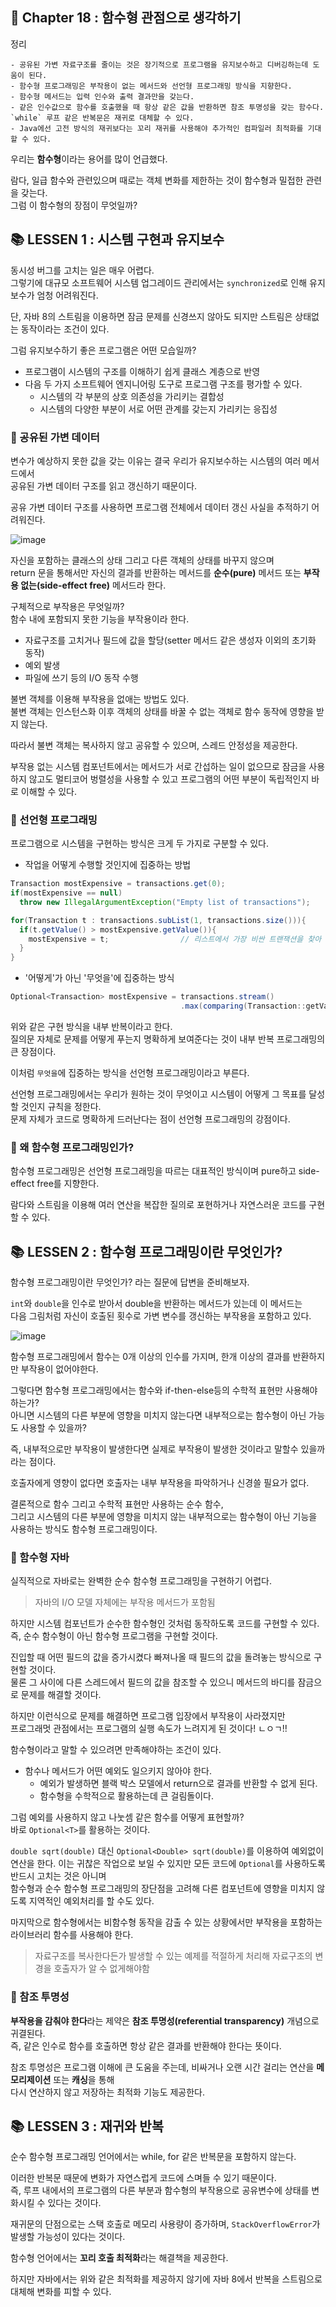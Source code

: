 ## 🌈 Chapter 18 : 함수형 관점으로 생각하기

<detail><summary>정리</summary>

  ```
  - 공유된 가변 자료구조를 줄이는 것은 장기적으로 프로그램을 유지보수하고 디버깅하는데 도움이 된다.
  - 함수형 프로그래밍은 부작용이 없는 메서드와 선언형 프로그래밍 방식을 지향한다.
  - 함수형 메서드는 입력 인수와 출력 결과만을 갖는다.
  - 같은 인수값으로 함수를 호출했을 때 항상 같은 값을 반환하면 참조 투명성을 갖는 함수다. `while` 루프 같은 반복문은 재귀로 대체할 수 있다.
  - Java에선 고전 방식의 재귀보다는 꼬리 재귀를 사용해야 추가적인 컴파일러 최적화를 기대할 수 있다.
  ```

</detail>

우리는 **함수형**이라는 용어를 많이 언급했다.

람다, 일급 함수와 관련있으며 때로는 객체 변화를 제한하는 것이 함수형과 밀접한 관련을 갖는다.   
그럼 이 함수형의 장점이 무엇일까?


## 📚 LESSEN 1 : 시스템 구현과 유지보수
동시성 버그를 고치는 일은 매우 어렵다.   
그렇기에 대규모 소프트웨어 시스템 업그레이드 관리에서는 `synchronized`로 인해 유지보수가 엄청 어려워진다.

단, 자바 8의 스트림을 이용하면 잠금 문제를 신경쓰지 않아도 되지만 스트림은 상태없는 동작이라는 조건이 있다.

그럼 유지보수하기 좋은 프로그램은 어떤 모습일까?
- 프로그램이 시스템의 구조를 이해하기 쉽게 클래스 계층으로 반영
- 다음 두 가지 소프트웨어 엔지니어링 도구로 프로그램 구조를 평가할 수 있다.
  - 시스템의 각 부분의 상호 의존성을 가리키는 결합성
  - 시스템의 다양한 부분이 서로 어떤 관계를 갖는지 가리키는 응집성

### 🎈 공유된 가변 데이터
변수가 예상하지 못한 값을 갖는 이유는 결국 우리가 유지보수하는 시스템의 여러 메서드에서    
공유된 가변 데이터 구조를 읽고 갱신하기 때문이다.

공유 가변 데이터 구조를 사용하면 프로그램 전체에서 데이터 갱신 사실을 추적하기 어려워진다.

![image](https://github.com/Songdoeon/Book_Study/assets/96420547/02c9fd9a-a34b-427d-ad45-ea507e89b345)

자신을 포함하는 클래스의 상태 그리고 다른 객체의 상태를 바꾸지 않으며    
return 문을 통해서만 자신의 결과를 반환하는 메서드를 **순수(pure)** 메서드 또는 **부작용 없는(side-effect free)** 메서드라 한다.

구체적으로 부작용은 무엇일까?   
함수 내에 포함되지 못한 기능을 부작용이라 한다.
- 자료구조를 고치거나 필드에 값을 할당(setter 메서드 같은 생성자 이외의 초기화 동작)
- 예외 발생
- 파일에 쓰기 등의 I/O 동작 수행

불변 객체를 이용해 부작용을 없애는 방법도 있다.    
불변 객체는 인스턴스화 이후 객체의 상태를 바꿀 수 없는 객체로 함수 동작에 영향을 받지 않는다.

따라서 불변 객체는 복사하지 않고 공유할 수 있으며, 스레드 안정성을 제공한다.

부작용 없는 시스템 컴포넌트에서는 메서드가 서로 간섭하는 일이 없으므로 
잠금을 사용하지 않고도 멀티코어 벙렬성을 사용할 수 있고 프로그램의 어떤 부분이 독립적인지 바로 이해할 수 있다.

### 🎈 선언형 프로그래밍
프로그램으로 시스템을 구현하는 방식은 크게 두 가지로 구분할 수 있다.

- 작업을 어떻게 수행할 것인지에 집중하는 방법
```java
Transaction mostExpensive = transactions.get(0);    
if(mostExpensive == null)
  throw new IllegalArgumentException("Empty list of transactions");

for(Transaction t : transactions.subList(1, transactions.size())){
  if(t.getValue() > mostExpensive.getValue()){
    mostExpensive = t;                // 리스트에서 가장 비싼 트랜잭션을 찾아 갱신함
  }
}
```
- '어떻게'가 아닌 '무엇을'에 집중하는 방식
```java
Optional<Transaction> mostExpensive = transactions.stream()
                                      .max(comparing(Transaction::getValue));
```
위와 같은 구현 방식을 내부 반복이라고 한다.   
질의문 자체로 문제를 어떻게 푸는지 명확하게 보여준다는 것이 내부 반복 프로그래밍의 큰 장점이다.

이처럼 `무엇을`에 집중하는 방식을 선언형 프로그래밍이라고 부른다.

선언형 프로그래밍에서는 우리가 원하는 것이 무엇이고 시스템이 어떻게 그 목표를 달성할 것인지 규칙을 정한다.    
문제 자체가 코드로 명확하게 드러난다는 점이 선언형 프로그래밍의 강점이다.

### 🎈 왜 함수형 프로그래밍인가?
함수형 프로그래밍은 선언형 프로그래밍을 따르는 대표적인 방식이며 pure하고 side-effect free를 지향한다.

람다와 스트림을 이용해 여러 연산을 복잡한 질의로 포현하거나 자연스러운 코드를 구현할 수 있다.

## 📚 LESSEN 2 : 함수형 프로그래밍이란 무엇인가?
함수형 프로그래밍이란 무엇인가? 라는 질문에 답변을 준비해보자.

`int`와 `double`을 인수로 받아서 double을 반환하는 메서드가 있는데 이 메서드는   
다음 그림처럼 자신이 호출된 횟수로 가변 변수를 갱신하는 부작용을 포함하고 있다.

![image](https://github.com/Songdoeon/Book_Study/assets/96420547/5e4f16c1-88fd-4b0c-9fa7-a63fdcbdf2d1)

함수형 프로그래밍에서 함수는 0개 이상의 인수를 가지며, 한개 이상의 결과를 반환하지만 부작용이 없어야한다.

그렇다면 함수형 프로그래밍에서는 함수와 if-then-else등의 수학적 표현만 사용해야 하는가?    
아니면 시스템의 다른 부분에 영향을 미치지 않는다면 내부적으로는 함수형이 아닌 가능도 사용할 수 있을까?

즉, 내부적으로만 부작용이 발생한다면 실제로 부작용이 발생한 것이라고 말할수 있을까 라는 점이다.  

호출자에게 영향이 없다면 호출자는 내부 부작용을 파악하거나 신경쓸 필요가 없다.

결론적으로 함수 그리고 수학적 표현만 사용하는 순수 함수,    
그리고 시스템의 다른 부분에 영향을 미치지 않는 내부적으로는 함수형이 아닌 기능을 사용하는 방식도 함수형 프로그래밍이다.

### 🎈 함수형 자바
실직적으로 자바로는 완벽한 순수 함수형 프로그래밍을 구현하기 어렵다.
  > 자바의 I/O 모델 자체에는 부작용 메서드가 포함됨

하지만 시스템 컴포넌트가 순수한 함수형인 것처럼 동작하도록 코드를 구현할 수 있다.     
즉, 순수 함수형이 아닌 함수형 프로그램을 구현할 것이다.

진입할 때 어떤 필드의 값을 증가시켰다 빠져나올 때 필드의 값을 돌려놓는 방식으로 구현할 것이다.   
물론 그 사이에 다른 스레드에서 필드의 값을 참조할 수 있으니 메서드의 바디를 잠금으로 문제를 해결할 것이다.

하지만 이런식으로 문제를 해결하면 프로그램 입장에서 부작용이 사라졌지만    
프로그래멋 관점에서는 프로그램의 실행 속도가 느려지게 된 것이다! ㄴㅇㄱ!!

함수형이라고 말할 수 있으려면 만족해야하는 조건이 있다.

- 함수나 메서드가 어떤 예외도 일으키지 않아야 한다.
  - 예외가 발생하면 블랙 박스 모델에서 return으로 결과를 반환할 수 없게 된다.
  - 함수형을 수학적으로 활용하는데 큰 걸림돌이다.

그럼 예외를 사용하지 않고 나눗셈 같은 함수를 어떻게 표현할까?    
바로 `Optional<T>`를 활용하는 것이다.

`double sqrt(double)` 대신 `Optional<Double> sqrt(double)`를 이용하여 예외없이 연산을 한다.
이는 귀찮은 작업으로 보일 수 있지만 모든 코드에 `Optional`를 사용하도록 반드시 고치는 것은 아니며  
함수형과 순수 함수형 프로그래밍의 장단점을 고려해 다른 컴포넌트에 영향을 미치지 않도록 지역적인 예외처리를 할 수도 있다.

마지막으로 함수형에서는 비함수형 동작을 감출 수 있는 상황에서만 부작용을 포함하는 라이브러리 함수를 사용해야 한다.
  > 자료구조를 복사한다든가 발생할 수 있는 예제를 적절하게 처리해 자료구조의 변경을 호출자가 알 수 없게해야함

### 🎈 참조 투명성
**부작용을 감춰야 한다**라는 제약은 **참조 투명성(referential transparency)** 개념으로 귀결된다.    
즉, 같은 인수로 함수를 호출하면 항상 같은 결과를 반환해야 한다는 뜻이다.

참조 투명성은 프로그램 이해에 큰 도움을 주는데, 비싸거나 오랜 시간 걸리는 연산을 **메모리제이션** 또는 **캐싱**을 통해    
다시 연산하지 않고 저장하는 최적화 기능도 제공한다.



## 📚 LESSEN 3 : 재귀와 반복
순수 함수형 프로그래밍 언어에서는 while, for 같은 반복문을 포함하지 않는다.

이러한 반복문 때문에 변화가 자연스럽게 코드에 스며들 수 있기 때문이다.    
즉, 루프 내에서의 프로그램의 다른 부분과 함수형의 부작용으로 공유변수에 상태를 변화시킬 수 있다는 것이다.

재귀문의 단점으로는 스택 호출로 메모리 사용량이 증가하며, `StackOverflowError`가 발생할 가능성이 있다는 것이다.

함수형 언어에서는 **꼬리 호출 최적화**라는 해결책을 제공한다.

하지만 자바에서는 위와 같은 최적화를 제공하지 않기에 자바 8에서 반복을 스트림으로 대체해 변화를 피할 수 있다. 

